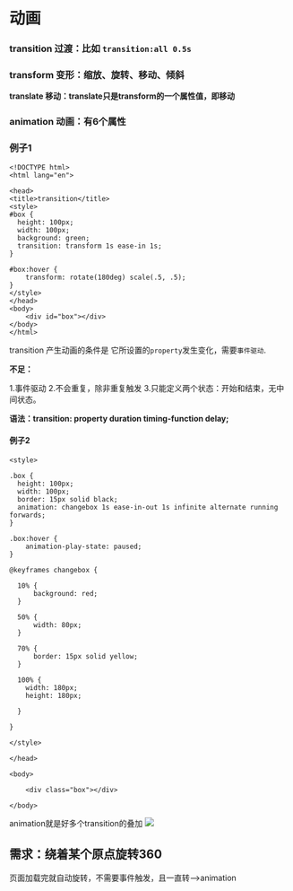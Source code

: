 # 动画

### transition 过渡：比如 `transition:all 0.5s`

### transform 变形：缩放、旋转、移动、倾斜

**translate 移动：translate只是transform的一个属性值，即移动**

### animation 动画：有6个属性

### 例子1

```text
<!DOCTYPE html>
<html lang="en">

<head>
<title>transition</title>
<style>
#box {
  height: 100px;
  width: 100px;
  background: green;
  transition: transform 1s ease-in 1s;
}

#box:hover {
    transform: rotate(180deg) scale(.5, .5);
}
</style>
</head>
<body>
    <div id="box"></div>
</body>
</html>
```

transition 产生动画的条件是 它所设置的`property`发生变化，需要`事件驱动`.

**不足：**

1.事件驱动 2.不会重复，除非重复触发 3.只能定义两个状态：开始和结束，无中间状态。

**语法：transition: property duration timing-function delay;**

#### 例子2

```text
<style>

.box {
  height: 100px;
  width: 100px;
  border: 15px solid black;
  animation: changebox 1s ease-in-out 1s infinite alternate running forwards;
}

.box:hover {
    animation-play-state: paused;
}

@keyframes changebox {

  10% {
      background: red;
  }

  50% {
      width: 80px;
  }

  70% {
      border: 15px solid yellow;
  }

  100% {
    width: 180px;
    height: 180px;

  }

}

</style>

</head>

<body>

    <div class="box"></div>

</body>
```

animation就是好多个transition的叠加 ![](https://github.com/n2meetu/learnMap/tree/bb196769feaa69eee2d191df76bdae5fc46d6f89/CSS/media/15331077853760/15331086604224.jpg)

## 需求：绕着某个原点旋转360

页面加载完就自动旋转，不需要事件触发，且一直转--&gt;animation


